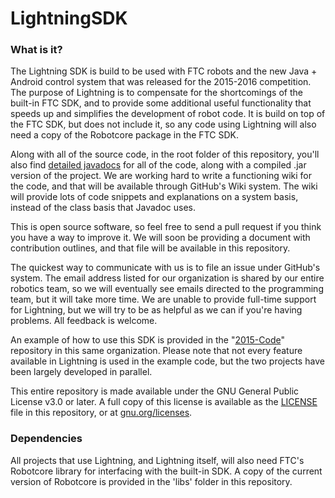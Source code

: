 # LightningSDK

### What is it?

The Lightning SDK is build to be used with FTC robots and the new Java + Android control system that was released for the 2015-2016 competition. The purpose of Lightning is to compensate for the shortcomings of the built-in FTC SDK, and to provide some additional useful functionality that speeds up and simplifies the development of robot code. It is build on top of the FTC SDK, but does not include it, so any code using Lightning will also need a copy of the Robotcore package in the FTC SDK.

Along with all of the source code, in the root folder of this repository, you'll also find [detailed javadocs](http://thunderbots5604.github.io/LightningSDK) for all of the code, along with a compiled .jar version of the project. We are working hard to write a functioning wiki for the code, and that will be available through GitHub's Wiki system. The wiki will provide lots of code snippets and explanations on a system basis, instead of the class basis that Javadoc uses.

This is open source software, so feel free to send a pull request if you think you have a way to improve it. We will soon be providing a document with contribution outlines, and that file will be available in this repository. 

The quickest way to communicate with us is to file an issue under GitHub's system. The email address listed for our organization is shared by our entire robotics team, so we will eventually see emails directed to the programming team, but it will take more time. We are unable to provide full-time support for Lightning, but we will try to be as helpful as we can if you're having problems. All feedback is welcome.

An example of how to use this SDK is provided in the "[2015-Code](https://github.com/thunderbots5604/2015-code)" repository in this same organization. Please note that not every feature available in Lightning is used in the example code, but the two projects have been largely developed in parallel.

This entire repository is made available under the GNU General Public License v3.0 or later. A full copy of this license is available as the [LICENSE](LICENSE) file in this repository, or at [gnu.org/licenses](http://www.gnu.org/licenses/gpl.html).

### Dependencies

All projects that use Lightning, and Lightning itself, will also need FTC's Robotcore library for interfacing with the built-in SDK. A copy of the current version of Robotcore is provided in the 'libs' folder in this repository.
